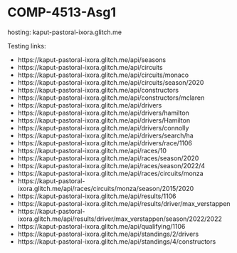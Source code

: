 # COMP-4513-Asg1

hosting: kaput-pastoral-ixora.glitch.me

Testing links:

<ul>
  <li>https://kaput-pastoral-ixora.glitch.me/api/seasons</li>

  <li>https://kaput-pastoral-ixora.glitch.me/api/circuits</li>
  
  <li>https://kaput-pastoral-ixora.glitch.me/api/circuits/monaco</li>
  
  <li>https://kaput-pastoral-ixora.glitch.me/api/circuits/season/2020</li>
  
  <li>https://kaput-pastoral-ixora.glitch.me/api/constructors</li>
  
  <li>https://kaput-pastoral-ixora.glitch.me/api/constructors/mclaren</li>
  
  <li>https://kaput-pastoral-ixora.glitch.me/api/drivers</li>
  
  <li>https://kaput-pastoral-ixora.glitch.me/api/drivers/hamilton</li>
  <li>https://kaput-pastoral-ixora.glitch.me/api/drivers/Hamilton</li>
  <li>https://kaput-pastoral-ixora.glitch.me/api/drivers/connolly</li>
  
  <li>https://kaput-pastoral-ixora.glitch.me/api/drivers/search/ha</li>
  
  <li>https://kaput-pastoral-ixora.glitch.me/api/drivers/race/1106</li>
  
  <li>https://kaput-pastoral-ixora.glitch.me/api/races/10</li>
  
  <li>https://kaput-pastoral-ixora.glitch.me/api/races/season/2020</li>
  
  <li>https://kaput-pastoral-ixora.glitch.me/api/races/season/2022/4</li>
  
  <li>https://kaput-pastoral-ixora.glitch.me/api/races/circuits/monza</li>
  
  <li>https://kaput-pastoral-ixora.glitch.me/api/races/circuits/monza/season/2015/2020</li>
  
  <li>https://kaput-pastoral-ixora.glitch.me/api/results/1106</li>
  
  <li>https://kaput-pastoral-ixora.glitch.me/api/results/driver/max_verstappen</li>
  
  <li>https://kaput-pastoral-ixora.glitch.me/api/results/driver/max_verstappen/season/2022/2022</li>
  
  <li>https://kaput-pastoral-ixora.glitch.me/api/qualifying/1106</li>
  
  <li>https://kaput-pastoral-ixora.glitch.me/api/standings/2/drivers</li>
  
  <li>https://kaput-pastoral-ixora.glitch.me/api/standings/4/constructors</li>
  
</ul>
